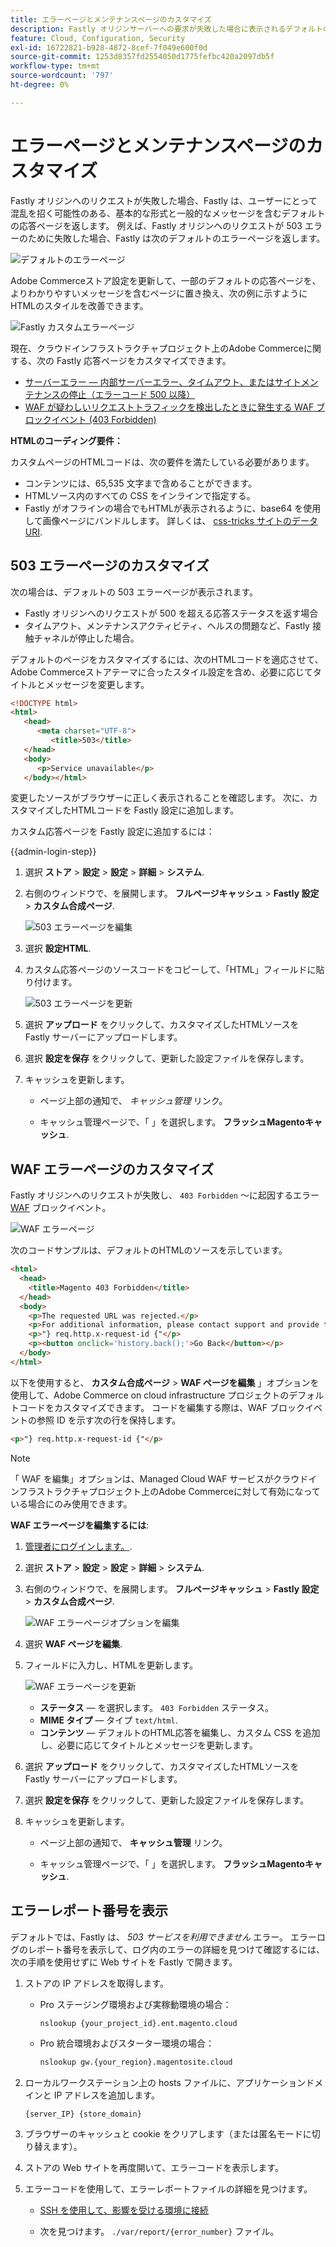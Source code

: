 ```yaml
---
title: エラーページとメンテナンスページのカスタマイズ
description: Fastly オリジンサーバーへの要求が失敗した場合に表示されるデフォルトのエラーページをカスタマイズする方法を説明します。
feature: Cloud, Configuration, Security
exl-id: 16722821-b928-4872-8cef-7f049e600f0d
source-git-commit: 1253d8357fd2554050d1775fefbc420a2097db5f
workflow-type: tm+mt
source-wordcount: '797'
ht-degree: 0%

---
```


# エラーページとメンテナンスページのカスタマイズ

Fastly オリジンへのリクエストが失敗した場合、Fastly は、ユーザーにとって混乱を招く可能性のある、基本的な形式と一般的なメッセージを含むデフォルトの応答ページを返します。 例えば、Fastly オリジンへのリクエストが 503 エラーのために失敗した場合、Fastly は次のデフォルトのエラーページを返します。

![デフォルトのエラーページ](../../assets/cdn/fastly-503-example.png)

Adobe Commerceストア設定を更新して、一部のデフォルトの応答ページを、よりわかりやすいメッセージを含むページに置き換え、次の例に示すようにHTMLのスタイルを改善できます。

![Fastly カスタムエラーページ](../../assets/cdn/fastly-new-error-page.png)

現在、クラウドインフラストラクチャプロジェクト上のAdobe Commerceに関する、次の Fastly 応答ページをカスタマイズできます。

- [サーバーエラー — 内部サーバーエラー、タイムアウト、またはサイトメンテナンスの停止（エラーコード 500 以降）](#customize-the-503-error-page)
- [WAF が疑わしいリクエストトラフィックを検出したときに発生する WAF ブロックイベント (403 Forbidden)](#customize-the-waf-error-page)

**HTMLのコーディング要件：**

カスタムページのHTMLコードは、次の要件を満たしている必要があります。

- コンテンツには、65,535 文字まで含めることができます。
- HTMLソース内のすべての CSS をインラインで指定する。
- Fastly がオフラインの場合でもHTMLが表示されるように、base64 を使用して画像ページにバンドルします。 詳しくは、 [css-tricks サイトのデータ URI](https://css-tricks.com/data-uris/).

## 503 エラーページのカスタマイズ

次の場合は、デフォルトの 503 エラーページが表示されます。

- Fastly オリジンへのリクエストが 500 を超える応答ステータスを返す場合
- タイムアウト、メンテナンスアクティビティ、ヘルスの問題など、Fastly 接触チャネルが停止した場合。

デフォルトのページをカスタマイズするには、次のHTMLコードを適応させて、Adobe Commerceストアテーマに合ったスタイル設定を含め、必要に応じてタイトルとメッセージを変更します。

```html
<!DOCTYPE html>
<html>
   <head>
      <meta charset="UTF-8">
         <title>503</title>
   </head>
   <body>
      <p>Service unavailable</p>
   </body></html>
```

変更したソースがブラウザーに正しく表示されることを確認します。 次に、カスタマイズしたHTMLコードを Fastly 設定に追加します。

カスタム応答ページを Fastly 設定に追加するには：

{{admin-login-step}}

1. 選択 **ストア** > **設定** > **設定** > **詳細** > **システム**.

1. 右側のウィンドウで、を展開します。 **フルページキャッシュ** > **Fastly 設定** > **カスタム合成ページ**.

   ![503 エラーページを編集](../../assets/cdn/fastly-custom-synthetic-pages-edit-html.png)

1. 選択 **設定HTML**.

1. カスタム応答ページのソースコードをコピーして、「HTML」フィールドに貼り付けます。

   ![503 エラーページを更新](../../assets/cdn/fastly-customize-503-response.png)

1. 選択 **アップロード** をクリックして、カスタマイズしたHTMLソースを Fastly サーバーにアップロードします。

1. 選択 **設定を保存** をクリックして、更新した設定ファイルを保存します。

1. キャッシュを更新します。

   - ページ上部の通知で、 *キャッシュ管理* リンク。

   - キャッシュ管理ページで、「 」を選択します。 **フラッシュMagentoキャッシュ**.

## WAF エラーページのカスタマイズ

Fastly オリジンへのリクエストが失敗し、 `403 Forbidden` ～に起因するエラー [WAF](fastly-waf-service.md) ブロックイベント。

![WAF エラーページ](../../assets/cdn/fastly-waf-403-error.png)

次のコードサンプルは、デフォルトのHTMLのソースを示しています。

```html
<html>
  <head>
    <title>Magento 403 Forbidden</title>
  </head>
  <body>
    <p>The requested URL was rejected.</p>
    <p>For additional information, please contact support and provide this reference ID:</p>
    <p>"} req.http.x-request-id {"</p>
    <p><button onclick='history.back();'>Go Back</button></p>
  </body>
</html>
```

以下を使用すると、 **カスタム合成ページ** > **WAF ページを編集** 」オプションを使用して、Adobe Commerce on cloud infrastructure プロジェクトのデフォルトコードをカスタマイズできます。 コードを編集する際は、WAF ブロックイベントの参照 ID を示す次の行を保持します。

```html
<p>"} req.http.x-request-id {"</p>
```

>[!NOTE]
>
>「 WAF を編集」オプションは、Managed Cloud WAF サービスがクラウドインフラストラクチャプロジェクト上のAdobe Commerceに対して有効になっている場合にのみ使用できます。

**WAF エラーページを編集するには**:

1. [管理者にログインします。](../../get-started/onboarding.md#access-your-admin-panel).

1. 選択 **ストア** > **設定** > **設定** > **詳細** > **システム**.

1. 右側のウィンドウで、を展開します。 **フルページキャッシュ** > **Fastly 設定** > **カスタム合成ページ**.

   ![WAF エラーページオプションを編集](../../assets/cdn/fastly-custom-synthetic-pages-edit-waf.png)

1. 選択 **WAF ページを編集**.

1. フィールドに入力し、HTMLを更新します。

   ![WAF エラーページを更新](../../assets/cdn/fastly-edit-waf-html.png)

   - **ステータス**  — を選択します。 `403 Forbidden` ステータス。
   - **MIME タイプ**  — タイプ `text/html`.
   - **コンテンツ**  — デフォルトのHTML応答を編集し、カスタム CSS を追加し、必要に応じてタイトルとメッセージを更新します。

1. 選択 **アップロード** をクリックして、カスタマイズしたHTMLソースを Fastly サーバーにアップロードします。

1. 選択 **設定を保存** をクリックして、更新した設定ファイルを保存します。

1. キャッシュを更新します。

   - ページ上部の通知で、 **キャッシュ管理** リンク。

   - キャッシュ管理ページで、「 」を選択します。 **フラッシュMagentoキャッシュ**.

## エラーレポート番号を表示

デフォルトでは、Fastly は、 *503 サービスを利用できません* エラー。 エラーログのレポート番号を表示して、ログ内のエラーの詳細を見つけて確認するには、次の手順を使用せずに Web サイトを Fastly で開きます。

1. ストアの IP アドレスを取得します。

   - Pro ステージング環境および実稼動環境の場合：

     ```bash
     nslookup {your_project_id}.ent.magento.cloud
     ```

   - Pro 統合環境およびスターター環境の場合：

     ```bash
     nslookup gw.{your_region}.magentosite.cloud
     ```

1. ローカルワークステーション上の hosts ファイルに、アプリケーションドメインと IP アドレスを追加します。

   ```text
   {server_IP} {store_domain}
   ```

1. ブラウザーのキャッシュと cookie をクリアします（または匿名モードに切り替えます）。

1. ストアの Web サイトを再度開いて、エラーコードを表示します。

1. エラーコードを使用して、エラーレポートファイルの詳細を見つけます。

   - [SSH を使用して、影響を受ける環境に接続](../development/secure-connections.md#connect-to-a-remote-environment)

   - 次を見つけます。 `./var/report/{error_number}` ファイル。
